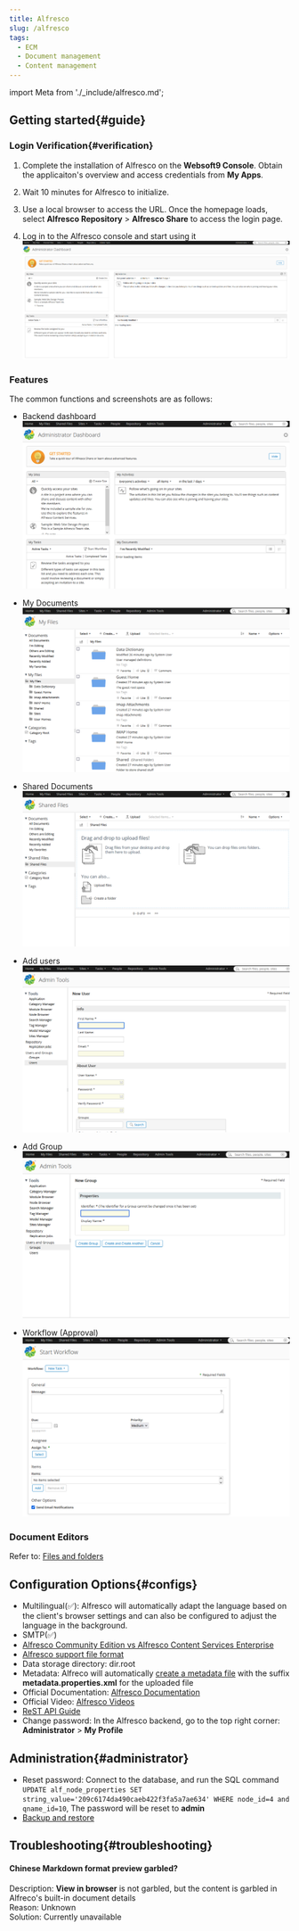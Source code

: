 ```yaml
---
title: Alfresco
slug: /alfresco
tags:
  - ECM
  - Document management
  - Content management
---
```


import Meta from './_include/alfresco.md';

<Meta name="meta" />


## Getting started{#guide}

### Login Verification{#verification}

1. Complete the installation of Alfresco on the  **Websoft9 Console**. Obtain the applicaiton's overview and access credentials from **My Apps**.  

2. Wait 10 minutes for Alfresco to initialize.

3. Use a local browser to access the URL. Once the homepage loads, select **Alfresco Repository** > **Alfresco Share** to access the login page.

4. Log in to the Alfresco console and start using it
   ![](./assets/alfresco-consolegui-websoft9.png)


### Features

The common functions and screenshots are as follows:

- Backend dashboard
  ![Alfresco Backend dashboard](./assets/alfresco-adminui-websoft9.png)

- My Documents
  ![Alfresco My Documents](./assets/alfresco-mydocs-websoft9.png)

- Shared Documents
  ![Alfresco Shared Documents](./assets/alfresco-sharedocs-websoft9.png)

- Add users
  ![Alfresco Add  users](./assets/alfresco-addusers-websoft9.png)

- Add Group
  ![Alfresco Add Group](./assets/alfresco-addgroup-websoft9.png)

- Workflow (Approval)
  ![Alfresco Workflow(Approval)](./assets/alfresco-workflow-websoft9.png)

### Document Editors

Refer to: [Files and folders](https://docs.alfresco.com/content-services/community/using/content/files-folders/)

## Configuration Options{#configs}

- Multilingual(✅): Alfresco will automatically adapt the language based on the client's browser settings and can also be configured to adjust the language in the background.
- SMTP(✅)  
- [Alfresco Community Edition vs Alfresco Content Services Enterprise](https://www.alfresco.com/alfresco-content-services-enterprise-vs-alfresco-community-edition)
- [Alfresco support file format](https://www.alfresco.com.cn/alfresco-formats)
- Data storage directory: dir.root
- Metadata: Alfreco will automatically [create a metadata file](https://docs.alfresco.com/content-services/latest/develop/repo-ext-points/metadata-extractors/) with the suffix **metadata.properties.xml** for the uploaded file  
- Official Documentation: [Alfresco Documentation](https://docs.alfresco.com/content-services/community/using/content/) 
- Official Video: [Alfresco Videos](https://docs.alfresco.com/content-services/latest/tutorial/video/)
- [ReST API Guide](https://docs.alfresco.com/content-services/latest/develop/rest-api-guide/)
- Change password: In the Alfresco backend, go to the top right corner: **Administrator** > **My Profile**

## Administration{#administrator}

- Reset password: Connect to the database, and run the SQL command `UPDATE alf_node_properties SET string_value='209c6174da490caeb422f3fa5a7ae634' WHERE node_id=4 and qname_id=10`, The password will be reset to **admin**
- [Backup and restore](https://docs.alfresco.com/content-services/community/admin/backup-restore/)

## Troubleshooting{#troubleshooting}

#### Chinese Markdown format preview garbled?

Description: **View in browser** is not garbled, but the content is garbled in Alfreco's built-in document details  
Reason: Unknown  
Solution: Currently unavailable  
